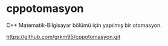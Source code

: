 # cppotomasyon
C++ Matematik-Bilgisayar bölümü için yapılmış bir otomasyon.

https://github.com/grkm95/cppotomasyon.git

